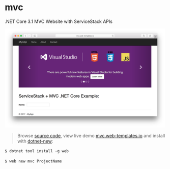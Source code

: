 # mvc

.NET Core 3.1 MVC Website with ServiceStack APIs

[![](https://raw.githubusercontent.com/ServiceStack/Assets/master/csharp-templates/mvc.png)](http://mvc.web-templates.io/)

> Browse [source code](https://github.com/NetCoreTemplates/mvc), view live demo [mvc.web-templates.io](http://mvc.web-templates.io) and install with [dotnet-new](http://docs.servicestack.net/dotnet-new):

    $ dotnet tool install -g web

    $ web new mvc ProjectName

